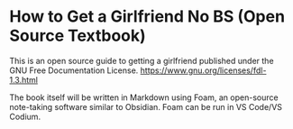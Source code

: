 # How to Get a Girlfriend No BS (Open Source Textbook)
This is an open source guide to getting a girlfriend published under the GNU Free Documentation License.
https://www.gnu.org/licenses/fdl-1.3.html

The book itself will be written in Markdown using Foam, an open-source note-taking software similar to Obsidian. Foam can be run in VS Code/VS Codium.
